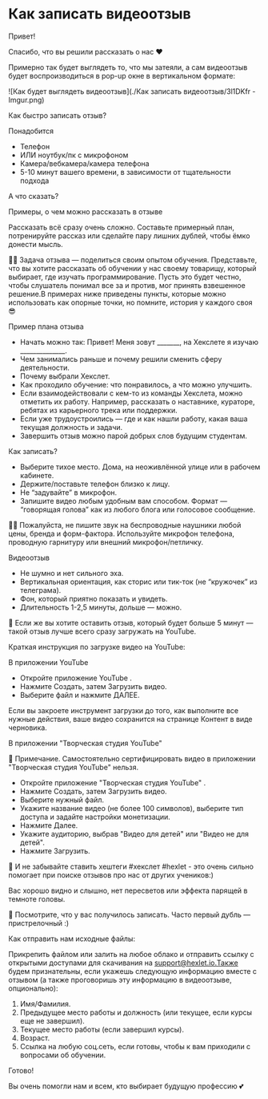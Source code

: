 # Как записать видеоотзыв

Привет!

Спасибо, что вы решили рассказать о нас ❤️

Примерно так будет выглядеть то, что мы затеяли, а сам видеоотзыв будет воспроизводиться в pop-up окне в вертикальном формате:

![Как будет выглядеть видеоотзыв](./Как записать видеоотзыв/3l1DKfr - Imgur.png)

Как быстро записать отзыв?

Понадобится

- Телефон
- ИЛИ ноутбук/пк с микрофоном
- Камера/вебкамера/камера телефона
- 5-10 минут вашего времени, в зависимости от тщательности подхода

А что сказать?

Примеры, о чем можно рассказать в отзыве

Рассказать всё сразу очень сложно. Составьте примерный план, потренируйте рассказ или сделайте пару лишних дублей, чтобы ёмко донести мысль.

🙏🏻 Задача отзыва — поделиться своим опытом обучения. Представьте, что вы хотите рассказать об обучении у нас своему товарищу, который выбирает, где изучать программирование. Пусть это будет честно, чтобы слушатель понимал все за и против, мог принять взвешенное решение.В примерах ниже приведены пункты, которые можно использовать как опорные точки, но помните, история у каждого своя 😎

Пример плана отзыва

- Начать можно так: Привет! Меня зовут _______, на Хекслете я изучаю ______________.
- Чем занимались раньше и почему решили сменить сферу деятельности.
- Почему выбрали Хекслет.
- Как проходило обучение: что понравилось, а что можно улучшить.
- Если взаимодействовали с кем-то из команды Хекслета, можно отметить их работу. Например, рассказать о наставнике, кураторе, ребятах из карьерного трека или поддержки.
- Если уже трудоустроились — где и как нашли работу, какая ваша текущая должность и задачи.
- Завершить отзыв можно парой добрых слов будущим студентам.

Как записать?

- Выберите тихое место. Дома, на неоживлённой улице или в рабочем кабинете.
- Держите/поставьте телефон близко к лицу.
- Не “задувайте” в микрофон.
- Запишите видео любым удобным вам способом. Формат — “говорящая голова” как из любого блога или голосовое сообщение.

🙏🏻 Пожалуйста, не пишите звук на беспроводные наушники любой цены, бренда и форм-фактора. Используйте микрофон телефона, проводную гарнитуру или внешний микрофон/петличку.

Видеоотзыв

- Не шумно и нет сильного эха.
- Вертикальная ориентация, как сторис или тик-ток (не “кружочек” из телеграма).
- Фон, который приятно показать и увидеть.
- Длительность 1-2,5 минуты, дольше — можно.

📌 Если же вы хотите оставить отзыв, который будет больше 5 минут — такой отзыв лучше всего сразу загружать на YouTube.

Краткая инструкция по загрузке видео на YouTube:

В приложении YouTube

- Откройте приложение YouTube .
- Нажмите Создать, затем Загрузить видео.
- Выберите файл и нажмите ДАЛЕЕ.

Если вы закроете инструмент загрузки до того, как выполните все нужные действия, ваше видео сохранится на странице Контент в виде черновика.

В приложении "Творческая студия YouTube"

📌 Примечание. Самостоятельно сертифицировать видео в приложении "Творческая студия YouTube" нельзя.

- Откройте приложение "Творческая студия YouTube" .
- Нажмите Создать, затем Загрузить видео.
- Выберите нужный файл.
- Укажите название видео (не более 100 символов), выберите тип доступа и задайте настройки монетизации.
- Нажмите Далее.
- Укажите аудиторию, выбрав "Видео для детей" или "Видео не для детей".
- Нажмите Загрузить. 

📌 И не забывайте ставить хештеги #хекслет #hexlet - это очень сильно помогает при поиске отзывов про нас от других учеников:)

Вас хорошо видно и слышно, нет пересветов или эффекта парящей в темноте головы.

📌 Посмотрите, что у вас получилось записать. Часто первый дубль — пристрелочный :)

Как отправить нам исходные файлы:

Прикрепить файлом или залить на любое облако и отправить ссылку с открытыми доступами для скачивания на support@hexlet.io.Также будем признательны, если укажешь следующую информацию вместе с отзывом (а также проговоришь эту информацию в видеоотзыве, опционально):

1. Имя/Фамилия.
2. Предыдущее место работы и должность (или текущее, если курсы еще не завершил).
3. Текущее место работы (если завершил курсы).
34. Возраст.
5. Ссылка на любую соц.сеть, если готовы, чтобы к вам приходили с вопросами об обучении. 

Готово!

Вы очень помогли нам и всем, кто выбирает будущую профессию 💕

